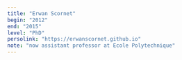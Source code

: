 ```yaml
---
title: "Erwan Scornet"
begin: "2012"
end: "2015"
level: "PhD"
persolink: "https://erwanscornet.github.io"
note: "now assistant professor at Ecole Polytechnique"
---
```


